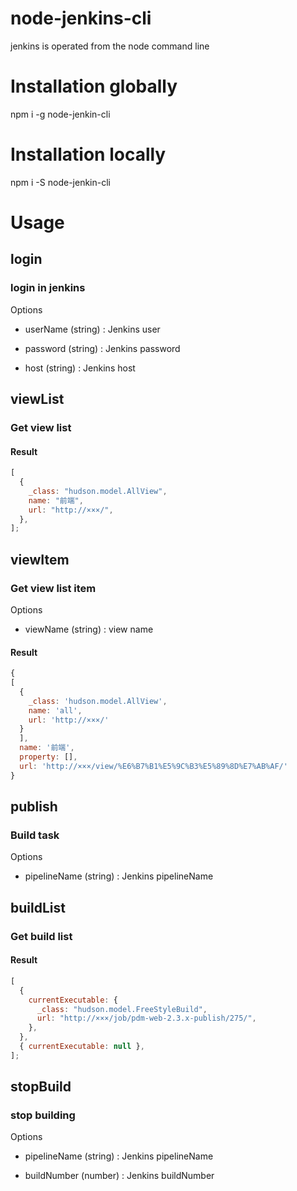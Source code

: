 # node-jenkins-cli

jenkins is operated from the node command line

# Installation globally

npm i -g node-jenkin-cli

# Installation locally

npm i -S node-jenkin-cli

# Usage

## login

### login in jenkins

Options

- userName&nbsp;(string)&nbsp;: Jenkins user

- password&nbsp;(string)&nbsp;: Jenkins password

- host&nbsp;(string)&nbsp;: Jenkins host

## viewList

### Get view list

#### Result

```javascript
[
  {
    _class: "hudson.model.AllView",
    name: "前端",
    url: "http://×××/",
  },
];
```

## viewItem

### Get view list item

Options

- viewName&nbsp;(string)&nbsp;: view name

#### Result

```javascript
{
[
  {
    _class: 'hudson.model.AllView',
    name: 'all',
    url: 'http://×××/'
  }
  ],
  name: '前端',
  property: [],
  url: 'http://×××/view/%E6%B7%B1%E5%9C%B3%E5%89%8D%E7%AB%AF/'
}
```

## publish

### Build task

Options

- pipelineName&nbsp;(string)&nbsp;: Jenkins pipelineName

## buildList

### Get build list

#### Result

```javascript
[
  {
    currentExecutable: {
      _class: "hudson.model.FreeStyleBuild",
      url: "http://×××/job/pdm-web-2.3.x-publish/275/",
    },
  },
  { currentExecutable: null },
];
```

## stopBuild

### stop building

Options

- pipelineName&nbsp;(string)&nbsp;: Jenkins pipelineName

- buildNumber&nbsp;(number)&nbsp;: Jenkins buildNumber
